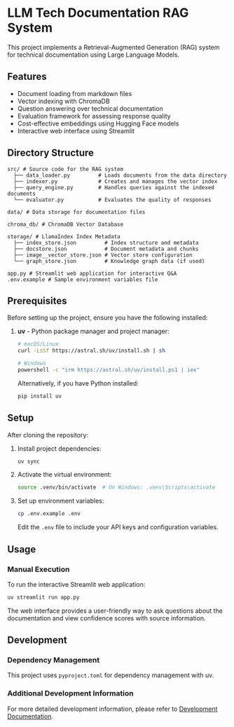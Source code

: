 # LLM Tech Documentation RAG System

This project implements a Retrieval-Augmented Generation (RAG) system for technical documentation using Large Language Models.

## Features

- Document loading from markdown files
- Vector indexing with ChromaDB
- Question answering over technical documentation
- Evaluation framework for assessing response quality
- Cost-effective embeddings using Hugging Face models
- Interactive web interface using Streamlit

## Directory Structure

```plaintext
src/ # Source code for the RAG system
  ├── data_loader.py         # Loads documents from the data directory
  ├── indexer.py             # Creates and manages the vector index
  ├── query_engine.py        # Handles queries against the indexed documents
  └── evaluator.py           # Evaluates the quality of responses

data/ # Data storage for documentation files

chroma_db/ # ChromaDB Vector Database

storage/ # LlamaIndex Index Metadata
  ├── index_store.json         # Index structure and metadata
  ├── docstore.json            # Document metadata and chunks
  ├── image__vector_store.json # Vector store configuration
  └── graph_store.json         # Knowledge graph data (if used)

app.py # Streamlit web application for interactive Q&A
.env.example # Sample environment variables file
```

## Prerequisites

Before setting up the project, ensure you have the following installed:

1. **uv** - Python package manager and project manager:

   ```bash
   # macOS/Linux
   curl -LsSf https://astral.sh/uv/install.sh | sh

   # Windows
   powershell -c "irm https://astral.sh/uv/install.ps1 | iex"
   ```

   Alternatively, if you have Python installed:

   ```bash
   pip install uv
   ```

## Setup

After cloning the repository:

1. Install project dependencies:

   ```bash
   uv sync
   ```

2. Activate the virtual environment:

   ```bash
   source .venv/bin/activate  # On Windows: .venv\Scripts\activate
   ```

3. Set up environment variables:

   ```bash
   cp .env.example .env
   ```

   Edit the `.env` file to include your API keys and configuration variables.

## Usage

### Manual Execution

To run the interactive Streamlit web application:

```bash
uv streamlit run app.py
```

The web interface provides a user-friendly way to ask questions about the documentation and view confidence scores with source information.

## Development

### Dependency Management

This project uses `pyproject.toml` for dependency management with uv.

### Additional Development Information

For more detailed development information, please refer to [Development Documentation](docs/development.md).

